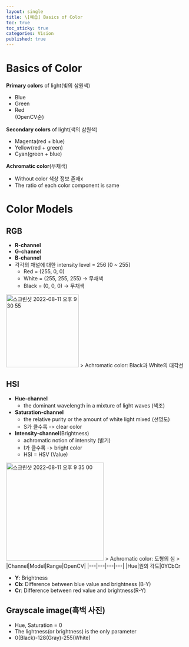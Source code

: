 ```yaml
---
layout: single
title: \[예습] Basics of Color
toc: true
toc_sticky: true
categories: Vision
published: true
---
```


# Basics of Color

**Primary colors** of light(빛의 삼원색)
* Blue
* Green
* Red<br/>
(OpenCV순)

**Secondary colors** of light(색의 삼원색)
* Magenta(red + blue)
* Yellow(red + green)
* Cyan(green + blue)

**Achromatic color**(무채색)
* Without color 색상 정보 존재x
* The ratio of each color component is same


# Color Models

## RGB
* **R-channel**
* **G-channel**
* **B-channel**
* 각각의 채널에 대한 intensity level = 256 [0 ~ 255]
     * Red = (255, 0, 0)
     * White = (255, 255, 255) -> 무채색
     * Black = (0, 0, 0) -> 무채색

<img width="197" alt="스크린샷 2022-08-11 오후 9 30 55" src="https://user-images.githubusercontent.com/63464299/184138197-40a67f53-7842-4973-a986-ba3e2793190b.png">
> Achromatic color: Black과 White의 대각선

## HSI
* **Hue-channel**
  * the dominant wavelength in a mixture of light waves (색조)   
* **Saturation-channel**
  * the relative purity or the amount of white light mixed (선명도)
  * S가 클수록 -> clear color
* **Intensity-channel**(Brightness)
  * achromatic notion of intensity (밝기)
  * I가 클수록 -> bright color
  * HSI = HSV (Value)

<img width="265" alt="스크린샷 2022-08-11 오후 9 35 00" src="https://user-images.githubusercontent.com/63464299/184139195-463defae-1afa-40f3-8e4f-4e67ec57224d.png">
> Achromatic color: 도형의 심 
>
|Channel|Model|Range|OpenCV|
|---|---|---|---|
|Hue|원의 각도|0<H<360|0<H<180|
|Saturation|원의 중심에 가까운 정도|0<S<1|0<S<255|
|Intensity|도형의 높이|0<V<1|0<V<255|


## YCbCr
* **Y**: Brightness
* **Cb**: Difference between blue value and brightness (B-Y)
* **Cr**: Difference between red value and brightness(R-Y)

## Grayscale image(흑백 사진)
* Hue, Saturation = 0
* The lightness(or brightness) is the only parameter 
* 0(Black)-128(Gray)-255(White)
